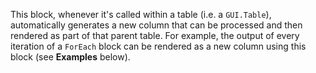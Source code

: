 This block, whenever it's called within a table (i.e. a `GUI.Table`), automatically generates a new column that can be processed and then rendered as part of that parent table. For example, the output of every iteration of a `ForEach` block can be rendered as a new column using this block (see **Examples** below).
